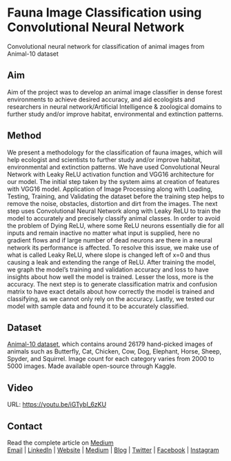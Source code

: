 # Fauna Image Classification using Convolutional Neural Network
Convolutional neural network for classification of animal images from Animal-10 dataset

## Aim
Aim of the project was to develop an animal image classifier in dense forest environments to achieve desired accuracy, and aid ecologists and researchers in neural network/Artificial Intelligence & zoological domains to further study and/or improve habitat, environmental and extinction patterns.

## Method
We present a methodology for the classification of fauna images, which will help ecologist and scientists to further study and/or improve habitat, environmental and extinction patterns. We have used Convolutional Neural Network with Leaky ReLU activation function and VGG16 architecture for our model. The initial step taken by the system aims at creation of features with VGG16 model. Application of Image Processing along with Loading, Testing, Training, and Validating the dataset before the training step helps to remove the noise, obstacles, distortion and dirt from the images. The next step uses Convolutional Neural Network along with Leaky ReLU to train the model to accurately and precisely classify animal classes. In order to avoid the problem of Dying ReLU, where some ReLU neurons essentially die for all inputs and remain inactive no matter what input is supplied, here no gradient flows and if large number of dead neurons are there in a neural network its performance is affected. To resolve this issue, we make use of what is called Leaky ReLU, where slope is changed left of x=0 and thus causing a leak and extending the range of ReLU. After training the model, we graph the model’s training and validation accuracy and loss to have insights about how well the model is trained. Lesser the loss, more is the accuracy. The next step is to generate classification matrix and confusion matrix to have exact details about how correctly the model is trained and classifying, as we cannot only rely on the accuracy. Lastly, we tested our model with sample data and found it to be accurately classified.

## Dataset
<a href="https://www.kaggle.com/alessiocorrado99/animals10">Animal-10 dataset</a>, which contains around 26179 hand-picked images of animals such as Butterfly, Cat, Chicken, Cow, Dog, Elephant, Horse, Sheep, Spyder, and Squirrel. Image count for each category varies from 2000 to 5000 images. Made available open-source through Kaggle.

## Video
URL: https://youtu.be/iGTybI_6zKU

## Contact
Read the complete article on <a href="https://medium.com/@kavishsanghvi/fauna-image-classification-using-convolutional-neural-network-30df9e25a010">Medium</a><br>
<a href="mailto:sanghvi_kavish@yahoo.in">Email</a> | <a href="https://www.linkedin.com/in/kavishsanghvi">LinkedIn</a> | <a href="https://kavishsanghvi.github.io">Website</a> | <a href="https://www.medium.com/@kavishsanghvi">Medium</a> | <a href="https://kavishsanghviblog.wordpress.com">Blog</a> | <a href="https://twitter.com/kavishsanghvi25">Twitter</a> | <a href="https://www.facebook.com/kavish.sanghvi.5">Facebook</a> | <a href="https://www.instagram.com/kavishsanghvi96">Instagram</a>
